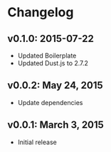 # Changelog

## v0.1.0: 2015-07-22

- Updated Boilerplate
- Updated Dust.js to 2.7.2

## v0.0.2: May 24, 2015

- Update dependencies

## v0.0.1: March 3, 2015

- Initial release
